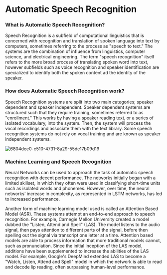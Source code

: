 # Automatic Speech Recognition

### What is Automatic Speech Recognition?
Speech Recognition is a subfield of computational linguistics that is concerned with recognition and translation of spoken language into text by computers, sometimes referring to the process as "speech to text." The systems are the combination of influence from linguistics, computer science, and electrical engineering. The term "speech recognition" itself refers to the more broad process of translating spoken word into text, however subfields such as voice recognition and speaker identification are specialized to identify both the spoken content ad the identity of the speaker.

### How does Automatic Speech Recognition work?
Speech Recognition systems are split into two main categories; speaker dependent and speaker independent. Speaker dependent systems are structured such that they require training, sometimes referred to as "enrollment." This works by having a speaker reading text, or a series of isolated vocabulary, into the system. Then, the system will process the vocal recordings and associate them with the text library. Some speech recognition systems do not rely on vocal training and are known as speaker independent systems.


![6804dee0-c510-4731-8a29-55de17b09d19](https://user-images.githubusercontent.com/57901189/91671869-950c8180-eb2a-11ea-9953-a77dfc0dd49e.png)

### Machine Learning and Speech Recognition
Neural Networks can be used to approach the task of automatic speech recognition with decent performance. The networks initially began with a limited skillset, in which they often were used in classifying short-time units such as isolated words and phonemes. However, over time, the neural networks' increase in complexity, as represented in LSTM networks, has led to increased performance.

Another form of machine learning model used is called an Attention Based Model (ASR). These systems attempt an end-to-end approach to speech recognition. For example, Carnegie Mellon University created a model dubbed the "Listen, Attend and Spell" (LAS). The model listens to the audio signal, then pays attention to different parts of the signal, before then spelling out the signal via transcript one letter at a time. Attention based models are able to process information that more traditional models cannot, such as pronunciation. Since the initial inception of the LAS model, additions have been supplemented to increase the abilities of the LAS model. For example, Google's DeepMind extended LAS to become a "Watch, Listen, Attend and Spell" model in which the network is able to read and decode lip reading, often surpassing human-level performance. 

